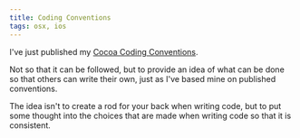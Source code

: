```yaml
---
title: Coding Conventions
tags: osx, ios
---
```


I've just published my
[Cocoa Coding Conventions](/cocoa-coding-conventions).

<!-- more -->

Not so that it can be followed, but to provide an idea of what can be done so
that others can write their own, just as I've based mine on published
conventions.

The idea isn't to create a rod for your back when writing code, but to put some
thought into the choices that are made when writing code so that it is consistent.
